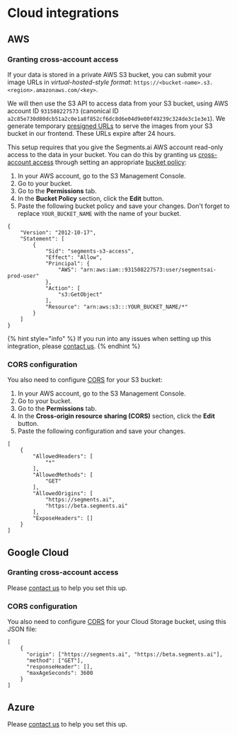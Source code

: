 # Cloud integrations

## AWS

### Granting cross-account access

If your data is stored in a private AWS S3 bucket, you can submit your image URLs in _virtual-hosted-style format_: `https://<bucket-name>.s3.<region>.amazonaws.com/<key>`.

We will then use the S3 API to access data from your S3 bucket, using AWS account ID `931508227573` (canonical ID `a2c85e730d80dcb51a2c0e1a8f852cf6dc8d6e04d9e00f49239c324de3c1e3e1`). We generate temporary [presigned URLs](https://docs.aws.amazon.com/AmazonS3/latest/userguide/using-presigned-url.html) to serve the images from your S3 bucket in our frontend. These URLs expire after 24 hours.

This setup requires that you give the Segments.ai AWS account read-only access to the data in your bucket. You can do this by granting us [cross-account access](https://aws.amazon.com/premiumsupport/knowledge-center/cross-account-access-s3/) through setting an appropriate [bucket policy](https://docs.aws.amazon.com/AmazonS3/latest/dev/example-bucket-policies.html):

1. In your AWS account, go to the S3 Management Console.
2. Go to your bucket.
3. Go to the **Permissions** tab.
4. In the **Bucket Policy** section, click the **Edit** button.
5. Paste the following bucket policy and save your changes. Don't forget to replace `YOUR_BUCKET_NAME` with the name of your bucket.

```
{
    "Version": "2012-10-17",
    "Statement": [
        {
            "Sid": "segments-s3-access",
            "Effect": "Allow",
            "Principal": {
                "AWS": "arn:aws:iam::931508227573:user/segmentsai-prod-user"
            },
            "Action": [
                "s3:GetObject"
            ],
            "Resource": "arn:aws:s3:::YOUR_BUCKET_NAME/*"
        }
    ]
}
```

{% hint style="info" %}
If you run into any issues when setting up this integration, please [contact us](https://segments.ai/contact).
{% endhint %}

### CORS configuration

You also need to configure [CORS](https://docs.aws.amazon.com/AmazonS3/latest/userguide/cors.html) for your S3 bucket:

1. In your AWS account, go to the S3 Management Console.
2. Go to your bucket.
3. Go to the **Permissions** tab.
4. In the **Cross-origin resource sharing (CORS)** section, click the **Edit** button.
5. Paste the following configuration and save your changes.

```
[
    {
        "AllowedHeaders": [
            "*"
        ],
        "AllowedMethods": [
            "GET"
        ],
        "AllowedOrigins": [
            "https://segments.ai",
            "https://beta.segments.ai"
        ],
        "ExposeHeaders": []
    }
]
```

## Google Cloud

### Granting cross-account access

Please [contact us](https://segments.ai/contact) to help you set this up.

### CORS configuration

You also need to configure [CORS](https://cloud.google.com/storage/docs/cross-origin) for your Cloud Storage bucket, using this JSON file:

```
[
    {
      "origin": ["https://segments.ai", "https://beta.segments.ai"],
      "method": ["GET"],
      "responseHeader": [],
      "maxAgeSeconds": 3600
    }
]
```



## Azure

Please [contact us](https://segments.ai/contact) to help you set this up.
